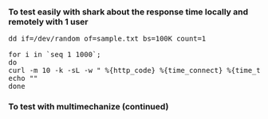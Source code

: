 ### To test easily with shark about the response time locally and remotely with 1 user
<pre>
dd if=/dev/random of=sample.txt bs=100K count=1

for i in `seq 1 1000`; 
do 
curl -m 10 -k -sL -w " %{http_code} %{time_connect} %{time_total} " -X PUT http://172.28.162.21/486a4c59-ce8f-ed73-abc8-82b44afaa4f2/6bb9f19e-c559-4205-8290-e5a754c0a4ec -d @sample.txt
echo ""
done
</pre>


### To test with multimechanize (continued)
